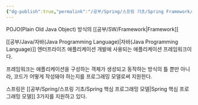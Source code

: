 ```yaml
---
{"dg-publish":true,"permalink":"/공부/Spring/스프링 기초/Spring Framework/","dgPassFrontmatter":true}
---
```



POJO(Plain Old Java Object) 방식의 [[공부/SW/Framework\|Framework]]

[[공부/Java/자바(Java Programming Language)\|자바(Java Programming Language)]] 엔터프라이즈 애플리케이션 개발에 사용되는 애플리케이션 프레임워크이다.

프레임워크는 애플리케이션을 구성하는 객체가 생성되고 동작하는 방식의 틀 뿐만 아니라, 코드가 어떻게 작성돼야 하는지를 프로그래밍 모델로써 지원한다.

스프링은 [[공부/Spring/스프링 기초/Spring 핵심 프로그래밍 모델\|Spring 핵심 프로그래밍 모델]] 3가지를 지원하고 있다.